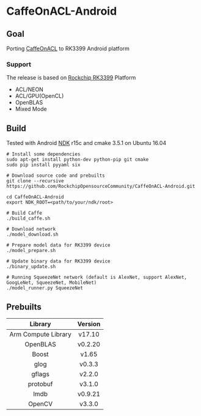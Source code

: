 CaffeOnACL-Android
===============
## Goal
Porting [CaffeOnACL](https://github.com/OAID/CaffeOnACL) to RK3399 Android platform

### Support
The release is based on [Rockchip RK3399](http://www.rock-chips.com/plus/3399.html) Platform
* ACL/NEON
* ACL/GPU(OpenCL)
* OpenBLAS
* Mixed Mode

## Build
Tested with Android [NDK](https://developer.android.com/ndk/downloads/index.html) r15c and cmake 3.5.1 on Ubuntu 16.04

```shell
# Install some dependencies
sudo apt-get install python-dev python-pip git cmake
sudo pip install pyyaml six

# Download source code and prebuilts
git clone --recursive https://github.com/RockchipOpensourceCommunity/CaffeOnACL-Android.git

cd CaffeOnACL-Android
export NDK_ROOT=<path/to/your/ndk/root>

# Build Caffe
./build_caffe.sh

# Download network
./model_download.sh

# Prepare model data for RK3399 device
./model_prepare.sh

# Update binary data for RK3399 device
./binary_update.sh

# Running SqueezeNet network (default is AlexNet, support AlexNet, GoogLeNet, SqueezeNet, MobileNet)
./model_runner.py SqueezeNet

```

## Prebuilts
Library|Version
:---:|:---:
Arm Compute Library |v17.10
OpenBLAS|v0.2.20
Boost|v1.65
glog|v0.3.3
gflags|v2.2.0
protobuf|v3.1.0
lmdb|v0.9.21
OpenCV|v3.3.0

